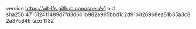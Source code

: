 version https://git-lfs.github.com/spec/v1
oid sha256:471512411489d7fd3d601b982a965bbd1c2d91b026968ea81b35a3c82a375649
size 1132
